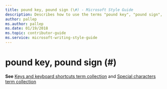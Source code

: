 ```yaml
---
title: pound key, pound sign (\#) - Microsoft Style Guide
description: Describes how to use the terms "pound key", "pound sign", or "#" in Microsoft content.
author: pallep
ms.author: pallep
ms.date: 01/19/2018
ms.topic: contributor-guide
ms.service: microsoft-writing-style-guide
---
```


# pound key, pound sign (\#)

**See** [Keys and keyboard shortcuts term collection](~/a-z-word-list-term-collections/term-collections/keys-keyboard-shortcuts.md) and [Special characters term collection](~/a-z-word-list-term-collections/term-collections/special-characters.md)
